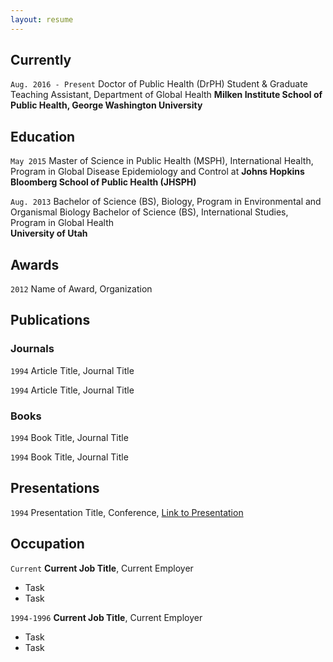 ```yaml
---
layout: resume
---
```

## Currently

`Aug. 2016 - Present`
Doctor of Public Health (DrPH) Student & Graduate Teaching Assistant, Department of Global Health
__Milken Institute School of Public Health, George Washington University__

## Education

`May 2015`
Master of Science in Public Health (MSPH), International Health, Program in Global Disease Epidemiology and Control at
__Johns Hopkins Bloomberg School of Public Health (JHSPH)__

`Aug. 2013`
Bachelor of Science (BS), Biology, Program in Environmental and Organismal Biology
Bachelor of Science (BS), International Studies, Program in Global Health                                        
__University of Utah__
 

## Awards

`2012`
Name of Award, Organization 

## Publications

<!-- A list is also available [online](http://scholar.google.co.uk/citations?user=LTOTl0YAAAAJ) -->

### Journals

`1994`
Article Title, Journal Title

`1994`
Article Title, Journal Title

### Books

`1994`
Book Title, Journal Title

`1994`
Book Title, Journal Title


## Presentations

`1994`
Presentation Title, Conference, <a href="http://MyWebsite.tld/presentation1">Link to Presentation</a>


## Occupation

`Current`
__Current Job Title__, Current Employer 

- Task
- Task

`1994-1996`
__Current Job Title__, Current Employer 

- Task
- Task



<!-- ### Footer

Last updated: May 2013 -->


